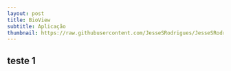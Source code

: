 ```yaml
---
layout: post
title: BioView
subtitle: Aplicação
thumbnail: https://raw.githubusercontent.com/JesseSRodrigues/JesseSRodrigues.github.io/master/assets/img/capa-bioview.png
---
```


## teste 1
